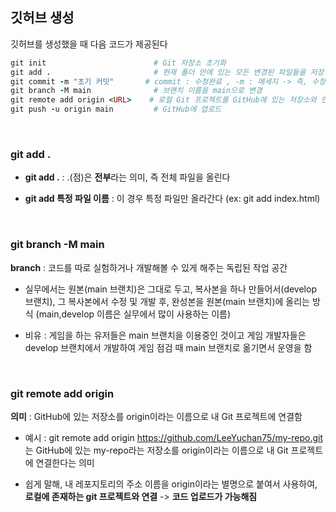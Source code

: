 ## 깃허브 생성 

깃허브를 생성했을 때 다음 코드가 제공된다 

```ruby
git init                        # Git 저장소 초기화
git add .                       # 현재 폴더 안에 있는 모든 변경된 파일들을 저장할 준비
git commit -m "초기 커밋"       # commit : 수정완료 , -m : 메세지 -> 즉, 수정하고 이 부분에 대한 설명을 의미
git branch -M main              # 브랜치 이름을 main으로 변경
git remote add origin <URL>    # 로컬 Git 프로젝트를 GitHub에 있는 저장소와 연결
git push -u origin main         # GitHub에 업로드
```
<br/>

### git add .

- **git add .** : .(점)은 **전부**라는 의미, 즉 전체 파일을 올린다

- **git add 특정 파일 이름** : 이 경우 특정 파일만 올라간다 (ex: git add index.html)

<br/>

### git branch -M main  

**branch** : 코드를 따로 실험하거나 개발해볼 수 있게 해주는 독립된 작업 공간

- 실무에서는 원본(main 브랜치)은 그대로 두고, 복사본을 하나 만들어서(develop 브랜치), 그 복사본에서 수정 및 개발 후, 완성본을 원본(main 브랜치)에 올리는 방식 (main,develop 이름은 실무에서 많이 사용하는 이름)

- 비유 : 게임을 하는 유저들은 main 브랜치을 이용중인 것이고 게임 개발자들은 develop 브랜치에서 개발하여 게임 점검 때 main 브랜치로 옮기면서 운영을 함 

<br/>

### git remote add origin <URL>

**의미** : GitHub에 있는 저장소를 origin이라는 이름으로 내 Git 프로젝트에 연결함

- 예시 : git remote add origin https://github.com/LeeYuchan75/my-repo.git 는 GitHub에 있는 my-repo라는 저장소를 origin이라는 이름으로 내 Git 프로젝트에 연결한다는 의미 

- 쉽게 말해, 내 레포지토리의 주소 이름을 origin이라는 별명으로 붙여서 사용하여, **로컬에 존재하는 git 프로젝트와 연결** -> **코드 업로드가 가능해짐**




